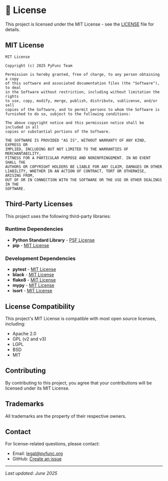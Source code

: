 # 📄 License

This project is licensed under the MIT License - see the [LICENSE](LICENSE) file for details.

## MIT License

```
MIT License

Copyright (c) 2025 PyFunc Team

Permission is hereby granted, free of charge, to any person obtaining a copy
of this software and associated documentation files (the "Software"), to deal
in the Software without restriction, including without limitation the rights
to use, copy, modify, merge, publish, distribute, sublicense, and/or sell
copies of the Software, and to permit persons to whom the Software is
furnished to do so, subject to the following conditions:

The above copyright notice and this permission notice shall be included in all
copies or substantial portions of the Software.

THE SOFTWARE IS PROVIDED "AS IS", WITHOUT WARRANTY OF ANY KIND, EXPRESS OR
IMPLIED, INCLUDING BUT NOT LIMITED TO THE WARRANTIES OF MERCHANTABILITY,
FITNESS FOR A PARTICULAR PURPOSE AND NONINFRINGEMENT. IN NO EVENT SHALL THE
AUTHORS OR COPYRIGHT HOLDERS BE LIABLE FOR ANY CLAIM, DAMAGES OR OTHER
LIABILITY, WHETHER IN AN ACTION OF CONTRACT, TORT OR OTHERWISE, ARISING FROM,
OUT OF OR IN CONNECTION WITH THE SOFTWARE OR THE USE OR OTHER DEALINGS IN THE
SOFTWARE.
```

## Third-Party Licenses

This project uses the following third-party libraries:

### Runtime Dependencies

- **Python Standard Library** - [PSF License](https://docs.python.org/3/license.html)
- **pip** - [MIT License](https://github.com/pypa/pip/blob/main/LICENSE.txt)

### Development Dependencies

- **pytest** - [MIT License](https://github.com/pytest-dev/pytest/blob/main/LICENSE)
- **black** - [MIT License](https://github.com/psf/black/blob/main/LICENSE)
- **flake8** - [MIT License](https://gitlab.com/pycqa/flake8/-/blob/main/LICENSE)
- **mypy** - [MIT License](https://github.com/python/mypy/blob/master/LICENSE)
- **isort** - [MIT License](https://github.com/PyCQA/isort/blob/main/LICENSE)

## License Compatibility

This project's MIT License is compatible with most open source licenses, including:

- Apache 2.0
- GPL (v2 and v3)
- LGPL
- BSD
- MIT

## Contributing

By contributing to this project, you agree that your contributions will be licensed under its MIT License.

## Trademarks

All trademarks are the property of their respective owners.

## Contact

For license-related questions, please contact:

- Email: legal@pyfunc.org
- GitHub: [Create an issue](https://github.com/pyfunc/load/issues)

---

*Last updated: June 2025*
